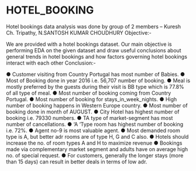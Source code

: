 # HOTEL_BOOKING
Hotel bookings data analysis was done by group of 2 members – Kuresh Ch. Tripathy, N.SANTOSH KUMAR CHOUDHURY
Objective:-

We are provided with a hotel bookings dataset. Our main objective is performing EDA on the given dataset and draw useful conclusions about general trends in hotel bookings and how factors governing hotel bookings interact with each other
Conclusion:-


●	Customer visiting from Country Portugal has most number of Babies. 
●	Most of Booking done in year 2016 i.e. 56,707 number of booking. 
●	Meal is mostly preferred by the guests during their visit is BB type which    is 77.8% of all type of meal. 
●	Most number of booking coming from Country Portugal. 
●	Most number of booking for stays_in_week_nights. 
●	High number of booking happens in Western Europe country. 
●	Most number of booking done in month of AUGUST. 
●	City Hotel has highest number of booking i.e. 79330 numbers. 
●	 TA type of market-segment has most number of cancellations. 
●	‘A ‘Type room has highest number of booking i.e. 72%. 
●	Agent no-9 is most valuable agent. 
●	Most demanded room type is A, but better adr rooms are of type H, G and C also. 
●	 Hotels should increase the no. of room types A and H to maximize revenue 
●	Bookings made via complementary market segment and adults have on average high no. of special request. 
●	For customers, generally the longer stays (more than 15 days) can result in better deals in terms of low adr. 

